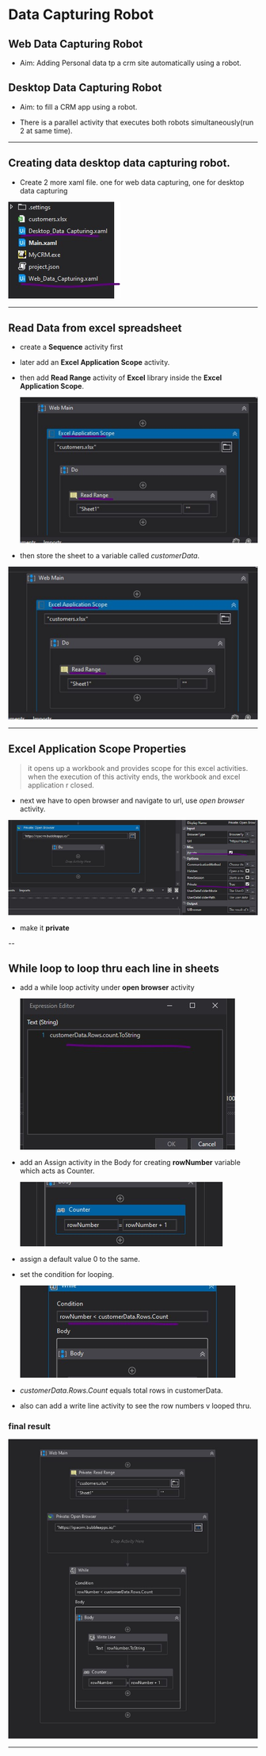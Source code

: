 # Data Capturing Robot

## Web Data Capturing Robot

- Aim: Adding Personal data tp a crm site automatically using a robot.

## Desktop Data Capturing Robot

- Aim: to fill a CRM app using a robot.

- There is a parallel activity that executes both robots simultaneously(run 2 at same time).

---

## Creating data desktop data capturing robot.

- Create 2 more xaml file. one for web data capturing, one for desktop data capturing

![Xaml Files](./screenshots/robot2/image1.jpg 'image')

---

## Read Data from excel spreadsheet

- create a **Sequence** activity first
- later add an **Excel Application Scope** activity.
- then add **Read Range** activity of **Excel** library inside the **Excel Application Scope**.

  ![Excel Application Scope, Read Range](./screenshots/robot2/image2.jpg 'image')

- then store the sheet to a variable called _customerData_.

![DataTable](./screenshots/robot2/image2.jpg 'image')

---

## Excel Application Scope Properties

> it opens up a workbook and provides scope for this excel activities. when the execution of this activity ends, the workbook and excel application r closed.

- next we have to open browser and navigate to url, use _open browser_ activity.

![open browser](./screenshots/robot2/image4.jpg 'image')

- make it **private**

--

## While loop to loop thru each line in sheets

- add a while loop activity under **open browser** activity

  ![Write Line 2](./screenshots/robot2/image5.jpg 'image')

- add an Assign activity in the Body for creating **rowNumber** variable which acts as Counter.

  ![Assign activity](./screenshots/robot2/image9.jpg 'image')

- assign a default value 0 to the same.

- set the condition for looping.

  ![Condition](./screenshots/robot2/image10.jpg 'image')

- _customerData.Rows.Count_ equals total rows in customerData.

- also can add a write line activity to see the row numbers v looped thru.

### final result

![While Condition](./screenshots/robot2/image11.jpg 'image')

---
